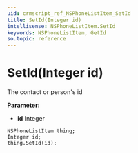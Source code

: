 ```yaml
---
uid: crmscript_ref_NSPhoneListItem_SetId
title: SetId(Integer id)
intellisense: NSPhoneListItem.SetId
keywords: NSPhoneListItem, GetId
so.topic: reference
---
```


# SetId(Integer id)

The contact or person's id

**Parameter:** 
* **id** Integer

```crmscript
NSPhoneListItem thing;
Integer id;
thing.SetId(id);
```

